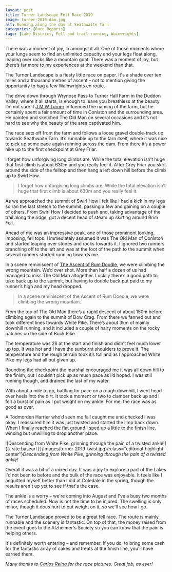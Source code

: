 ```yaml
---
layout: post
title: Turner Landscape Fell Race 2019
image: turner-2019-dam.jpg
alt: Running along the dam at Seathwaite Tarn
categories: [Race Reports]
tags: [Lake District, Fell and trail running, Wainwrights]
---
```


There was a moment of joy, in amongst it all. One of those moments where your lungs seem to find an unlimited capacity and your legs float along, leaping over rocks like a mountain goat. There was a moment of joy, but there’s far more to my experiences at the weekend than that. 

The Turner Landscape is a fiesty little race on paper. It's a shade over ten miles and a thousand metres of ascent – not to mention giving the opportunity to bag a few Wainwrights en route.

The drive down through Wrynose Pass to Turner Hall Farm in the Duddon Valley, where it all starts, is enough to leave you breathless at the beauty. I’m not sure if [J M W Turner](https://www.tate.org.uk/art/artists/joseph-mallord-william-turner-558) influenced the naming of the farm, but he certainly spent a fair amount of time in Coniston and the surrounding area. He painted and sketched The Old Man on several occasions and it’s not hard to see why the beauty of the area captivated him.

The race sets off from the farm and follows a loose gravel double-track up towards Seathwaite Tarn. It’s runnable up to the tarn itself, where it was nice to pick up some pace again running across the dam. From there it’s a power hike up to the first checkpoint at Grey Friar.

I forget how unforgiving long climbs are. While the total elevation isn’t huge that first climb is about 630m and you really feel it. After Grey Friar you skirt around the side of the felltop and then hang a left down hill before the climb up to Swirl How.

>I forget how unforgiving long climbs are. While the total elevation isn’t huge that first climb is about 630m and you really feel it.

As we approached the summit of Swirl How I felt like I had a kick in my legs so ran the last stretch to the summit, passing a few and gaining on a couple of others. From Swirl How I decided to push and, taking advantage of the trail along the ridge, got a decent head of steam up skirting around Brim Fell.

Ahead of me was an impressive peak, one of those prominent looking, imposing, fell tops. I immediately assumed it was The Old Man of Coniston and started leaping over stones and rocks towards it. I ignored two runners branching off to the left and was at the foot of the path to the summit when several runners started running towards me.

In a scene reminiscent of [The Ascent of Rum Doodle](https://www.penguin.co.uk/books/103/1033904/the-ascent-of-rum-doodle/9781784875299.html), we were climbing the wrong mountain. We’d over shot. More than half a dozen of us had managed to miss The Old Man altogether. Luckily there’s a good path to take back up to the summit, but having to double back put paid to my runner’s high and my head dropped.

>In a scene reminiscent of the Ascent of Rum Doodle, we were climbing the wrong mountain.

From the top of The Old Man there’s a rapid descent of about 150m before climbing again to the summit of Dow Crag. From there we fanned out and took different lines towards White Pike. There’s about 3km of mainly downhill running, and it included a couple of hairy moments on the rocky patches on the side of Buck Pike.

The temperature was 26 at the start and finish and didn’t feel much lower up top. It was hot and I have the sunburnt shoulders to prove it. The temperature and the rough terrain took it’s toll and as I approached White Pike my legs had all but given up. 

Rounding the checkpoint the marshal encouraged me it was all down hill to the finish, but I couldn’t pick up as much pace as I’d hoped. I was still running though, and drained the last of my water. 

With about a mile to go, battling for pace on a rough downhill, I went head over heels into the dirt. It took a moment or two to clamber back up and I felt a burst of pain as I put weight on my ankle. For me, the race was as good as over.

A Todmorden Harrier who’d seen me fall caught me and checked I was okay. I reassured him it was just twisted and started the limp back down. When I finally reached the flat ground I sped up a little to the finish line, wincing but unwilling to drop another place.

![Descending from White Pike, grinning through the pain of a twisted ankle!]({{ site.baseurl }}/images/turner-2019-twist.jpg){:class="editorial-highlight-center"}*Descending from White Pike, grinning through the pain of a twisted ankle!*

Overall it was a bit of a mixed day. It was a joy to explore a part of the Lakes I'd not been to before and the bulk of the race was enjoyable. It feels like I acquitted myself better than I did at Coledale in the spring, though the results aren't up yet to see if that's the case. 

The ankle is a worry – we're coming into August and I've a busy two months of races scheduled. Now is not the time to be injured. The swelling is only minor, though it does hurt to put weight on it, so we'll see how I go.

The Turner Landscape proved to be a great fell race. The route is mainly runnable and the scenery is fantastic. On top of that, the money raised from the event goes to the Alzheimer's Society so you can know that the pain is helping others. 

It's definitely worth entering – and remember, if you do, to bring some cash for the fantastic array of cakes and treats at the finish line, you'll have earned them. 

*Many thanks to [Carlos Reina](http://www.carlosreinaphoto.com/) for the race pictures. Great job, as ever!*